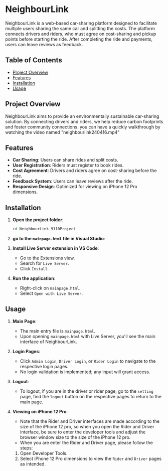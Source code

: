 # NeighbourLink

NeighbourLink is a web-based car-sharing platform designed to facilitate multiple users sharing the same car and splitting the costs. The platform connects drivers and riders, who must agree on cost-sharing and pickup points before starting the ride. After completing the ride and payments, users can leave reviews as feedback.

## Table of Contents

- [Project Overview](#project-overview)
- [Features](#features)
- [Installation](#installation)
- [Usage](#usage)

## Project Overview

NeighbourLink aims to provide an environmentally sustainable car-sharing solution. By connecting drivers and riders, we help reduce carbon footprints and foster community connections. you can have a quickly walkthrough by watching the video named "neighbourlink240416.mp4"

## Features

- **Car Sharing**: Users can share rides and split costs.
- **User Registration**: Riders must register to book rides.
- **Cost Agreement**: Drivers and riders agree on cost-sharing before the ride.
- **Feedback System**: Users can leave reviews after the ride.
- **Responsive Design**: Optimized for viewing on iPhone 12 Pro dimensions.

## Installation

1. **Open the project folder**:
    ```bash
    cd NeighbourLink_9110Project
    ```
2. **go to the `mainpage.html` file in Visual Studio**:

3. **Install Live Server extension in VS Code**:
    - Go to the Extensions view.
    - Search for `Live Server`.
    - Click `Install`.

4. **Run the application**:
    - Right-click on `mainpage.html`.
    - Select `Open with Live Server`.

## Usage

1. **Main Page**:
   - The main entry file is `mainpage.html`.
   - Upon opening `mainpage.html` with Live Server, you'll see the main interface of NeighbourLink.

2. **Login Pages**:
   - Click `Admin Login`, `Driver Login`, or `Rider Login` to navigate to the respective login pages.
   - No login validation is implemented; any input will grant access.

3. **Logout**:
   - To logout, if you are in the driver or rider page, go to the `setting` page, find the `logout` button on the respective pages to return to the main page.

4. **Viewing on iPhone 12 Pro**:
   - Note that the Rider and Driver interfaces are made according to the size of the iPhone 12 pro, so when you open the Rider and Driver interface, be sure to enter the developer tools and adjust the browser window size to the size of the iPhone 12 pro.
   - When you are enter the Rider and Driver page, please follow the steps:
   1. Open Developer Tools.
   2. Select iPhone 12 Pro dimensions to view the `Rider` and `Driver` pages as intended.
